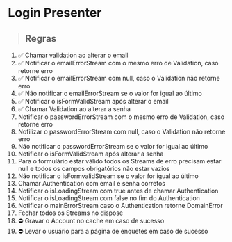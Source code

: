 # Login Presenter

> ## Regras

1. ✅ Chamar validation ao alterar o email
2. ✅ Notificar o emailErrorStream com o mesmo erro de Validation, caso retorne erro
3. ✅ Notificar o emailErrorStream com null, caso o Validation não retorne erro
4. ✅ Não notificar o emailErrorStream se o valor for igual ao último
5. ✅ Notificar o isFormValidStream após alterar o email
6. ✅ Chamar Validation ao alterar a senha
7. Notificar o passwordErrorStream com o mesmo erro de Validation, caso retorne erro
8. Nofilizar o passwordErrorStream com null, caso o Validation não retorne erro
9. Não notificar o passwordErrorStream se o valor for igual ao último
10. Notificar o isFormValidStream após alterar a senha
11. Para o formulário estar válido todos os Streams de erro precisam estar null e todos os campos obrigatórios não estar vazios
12. Não notificar o isFormvalidStream se o valor for igual ao último
13. Chamar Authentication com email e senha corretos
14. Notificar o isLoadingStream com true antes de chamar Authentication
15. Notificar o isLoadingStream com false no fim do Authentication
16. Notificar o mainErrorStream caso o Authentication retorne DomainError
17. Fechar todos os Streams no dispose
18. ⛔️ Gravar o Account no cache em caso de sucesso
19. ⛔️ Levar o usuário para a página de enquetes em caso de sucesso
